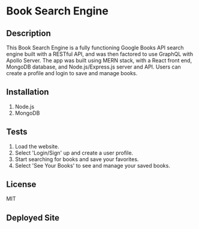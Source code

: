 # Book Search Engine

## Description
This Book Search Engine is a fully functioning Google Books API search engine built with a RESTful API, and was then factored to use GraphQL with Apollo Server. The app was built using MERN stack, with a React front end, MongoDB database, and Node.js/Express.js server and API. Users can create a profile and login to save and manage books.

## Installation
1. Node.js
2. MongoDB

## Tests
1. Load the website.
2. Select 'Login/Sign' up and create a user profile.
3. Start searching for books and save your favorites.
4. Select 'See Your Books' to see and manage your saved books.

## License
MIT

## Deployed Site
